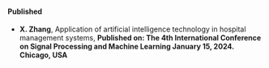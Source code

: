 #### Published

- <strong>X. Zhang</strong>, Application of artificial intelligence technology in hospital management systems, <strong>Published on: The 4th International Conference on Signal Processing and Machine Learning January 15, 2024. Chicago, USA